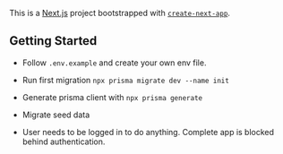 This is a [Next.js](https://nextjs.org) project bootstrapped with [`create-next-app`](https://nextjs.org/docs/app/api-reference/cli/create-next-app).

## Getting Started

- Follow `.env.example` and create your own env file.
- Run first migration `npx prisma migrate dev --name init`
- Generate prisma client with `npx prisma generate`
- Migrate seed data

- User needs to be logged in to do anything. Complete app is blocked behind authentication.

